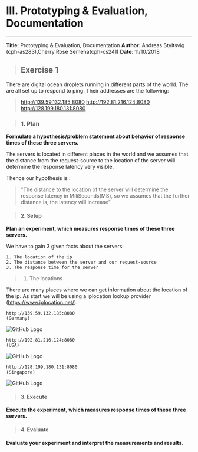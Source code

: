 # III. Prototyping & Evaluation, Documentation

---
**Title**: Prototyping & Evaluation, Documentation
**Author**: Andreas Styltsvig (cph-as283),Cherry Rose Semeña(cph-cs241)
**Date**: 11/10/2018


> ## Exercise 1 

There are digital ocean droplets running in different parts of the world. The are all set up to respond to ping. Their addresses are the following:

> http://139.59.132.185:8080
> http://192.81.216.124:8080
> http://128.199.180.131:8080

> ### 1. Plan

**Formulate a hypothesis/problem statement about behavior of response times of these three servers.** 

The servers is located in different places in the world and we assumes that the distance from the request-source to the location of the server will determine the response latency very visible.

Thence our hypothesis is : 

> "The distance to the location of the server will determine the response latency in MiliSeconds(MS), so we assumes that the further distance is, the latency will increase"



> #### 2. Setup

**Plan an experiment, which measures response times of these three servers.**

We have to gain 3 given facts about the servers:

	1. The location of the ip
	2. The distance between the server and our request-source
	3. The response time for the server

> 1. The locations

There are many places where we can get information about the location of the ip. As start we will be using a iplocation lookup provider (https://www.iplocation.net/).



``` 
http://139.59.132.185:8080
(Germany)
``` 
![GitHub Logo](https://i.gyazo.com/f4e2615c4960c316b86c17722058de6a.png)

```
http://192.81.216.124:8080
(USA)
```
![GitHub Logo](https://gyazo.com/5a36cdb7606e492645bc1847eacd448e.png)

```
http://128.199.180.131:8080
(Singapore)
```
![GitHub Logo](https://gyazo.com/f336814a849e51cddc23cf47a9e5b811.png)



> #### 3. Execute
 **Execute the experiment, which measures response times of these three servers.**


> #### 4. Evaluate
 **Evaluate your experiment and interpret the measurements and results.**
